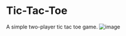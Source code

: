 # Tic-Tac-Toe
A simple two-player tic tac toe game.
![image](https://user-images.githubusercontent.com/104933129/215558343-3a84079d-22a6-4437-9151-1a53e0147a07.png)

